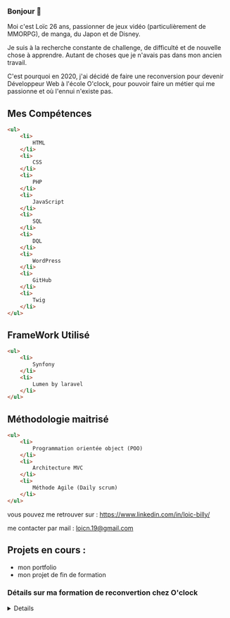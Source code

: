 ### Bonjour 👋 

Moi c'est Loïc 26 ans, passionner de jeux vidéo (particulièrement de MMORPG), de manga, du Japon et de Disney.

Je suis à la recherche constante de challenge, de difficulté et de nouvelle chose à apprendre. Autant de choses que je n'avais pas dans mon ancien travail.

C'est pourquoi en 2020, j'ai décidé de faire une reconversion pour devenir Développeur Web à l'école O'clock, pour pouvoir faire un métier qui me passionne et où l'ennui n'existe pas.

## Mes Compétences

```html
<ul>
    <li>
        HTML
    </li>
    <li>
        CSS
    </li>
    <li>
        PHP
    </li>
    <li>
        JavaScript
    </li>
    <li>
        SQL
    </li>
    <li>
        DQL
    </li>
    <li>
        WordPress
    </li>
    <li>
        GitHub
    </li>
    <li>
        Twig
    </li>
</ul>
```

## FrameWork Utilisé
```html
<ul>
    <li>
        Synfony
    </li>
    <li>
        Lumen by laravel 
    </li>
</ul>
```

## Méthodologie maitrisé
```html
<ul>
    <li>
        Programmation orientée object (POO)
    </li>
    <li>
        Architecture MVC
    </li>
    <li>
        Méthode Agile (Daily scrum)
    </li>
</ul>
```

 vous pouvez me retrouver sur : https://www.linkedin.com/in/loic-billy/
 
 me contacter par mail : loicn.19@gmail.com
 
 ## Projets en cours :
 - mon portfolio
 - mon projet de fin de formation

### Détails sur ma formation de reconvertion chez O'clock
<details>
    
La formation ces déroulée en téléprésentiel sur 5 mois :
- 700 heures intensives de formation
- 3 mois de socle : Html / CSS / JS / PHP 
- 1 mois de spécialisation : Spécialisation Symfony 
  - Twig, PSR-4, héritage, POO
  - Doctrine et modèles, fixtures, concept d'ORM, lire et écrire en base de données
  - Formulaires, sécurité, sessions et comptes
  - API, services, events, test unitaires et fonctionnels, déploiement
- 1 mois de projet

</details>
